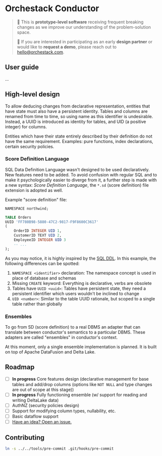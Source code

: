 # Orchestack Conductor

> 🚨 This is **prototype-level software** receiving frequent breaking changes as
> we improve our understanding of the problem-solution space.
>
> 👋 If you are interested in participating as an early **design partner** or
> would like to **request a demo**, please reach out to
> [hello@orchestack.com](mailto:hello@orchestack.com).

## User guide

...

## High-level design

To allow deducing changes from declarative representation, entities that have
state must also have a persistent identity. Tables and columns are renamed from
time to time, so using name as this identifier is undesirable. Instead, a UUID
is introduced as identity for tables, and UID (a positive integer) for columns.

Entities which have their state entirely described by their definition do not
have the same requirement. Examples: pure functions, index declarations, certain
security policies.

### Score Definition Language

SQL Data Definition Language wasn't designed to be used declaratively. New
features need to be added. To avoid confusion with regular SQL and to make it
psychologically easier to diverge from it, a further step is made with a new
syntax: _Score Definition Language_, the `*.sd` (score definition) file
extension is adopted as well.

Example "score definition" file:

```sql
NAMESPACE northwind;

TABLE Orders
UUID 'FF780B98-5880-47C2-9817-F9F8600C3617'
(
    OrderID INTEGER UID 1,
    CustomerID TEXT UID 2,
    EmployeeID INTEGER UID 3
    -- ...
);
```

As you may notice, it is highly inspired by the
[SQL DDL](https://en.wikipedia.org/wiki/Data_definition_language). In this
example, the following differences can be spotted:

1. `NAMESPACE <identifier>` declaration: The namespace concept is used in place
   of database and schemas
1. Missing `CREATE` keyword: Everything is declarative, verbs are obsolete
1. Tables have `UUID <uuid>`: Tables have persistent state, they need a
   persistent identifier which users wouldn't be inclined to change
1. `UID <number>`: Similar to the table UUID rationale, but scoped to a single
   table rather than globally

### Ensembles

To go from SD (score definition) to a real DBMS an adapter that can translate
between conductor's semantics to a particular DBMS. These adapters are called
"ensembles" in conductor's context.

At this moment, only a single ensemble implementation is planned. It is built
on top of Apache DataFusion and Delta Lake.

## Roadmap

- [ ] **In progress** Core features design (declarative management for base
  tables and add/drop columns (options like `NOT NULL` and type changes are out
  of scope at this stage))
- [ ] **In progress** Fully functioning ensemble (w/ support for reading and
  writing DeltaLake data)
- [ ] AuthNZ (security policies design)
- [ ] Support for modifying column types, nullability, etc.
- [ ] Basic dataflow support
- [ ] [Have an idea? Open an issue.](https://github.com/orchestack/conductor/issues/new)

## Contributing

```sh
ln -s ../../tools/pre-commit .git/hooks/pre-commit
```

